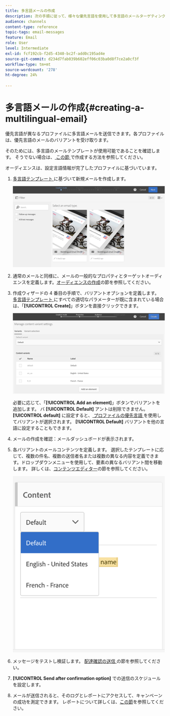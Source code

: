```yaml
---
title: 多言語メールの作成
description: 次の手順に従って、様々な優先言語を使用して多言語のメールターゲティング受信者を作成します。
audience: channels
content-type: reference
topic-tags: email-messages
feature: Email
role: User
level: Intermediate
exl-id: fcf192cb-f2d5-4340-bc2f-add0c195ad4e
source-git-commit: d234d7fab039b602eff06c03ba0d8f7ce2a0cf3f
workflow-type: tm+mt
source-wordcount: '278'
ht-degree: 24%

---
```


# 多言語メールの作成{#creating-a-multilingual-email}

優先言語が異なるプロファイルに多言語メールを送信できます。各プロファイルは、優先言語のメールのバリアントを受け取ります。

そのためには、多言語のメールテンプレートが使用可能であることを確認します。 そうでない場合は、[ この節 ](../../channels/using/multilingual-messages-template.md) で作成する方法を参照してください。

オーディエンスは、設定言語情報が完了したプロファイルに基づいています。

1. [ 多言語テンプレート ](../../channels/using/multilingual-messages-template.md) に基づいて新規メールを作成します。

   ![](assets/multi_create1.png)

1. 通常のメールと同様に、メールの一般的なプロパティとターゲットオーディエンスを定義します。[オーディエンスの作成](../../audiences/using/creating-audiences.md)の節を参照してください。

1. 作成ウィザードの 4 番目の手順で、バリアントオプションを定義します。 [ 多言語テンプレート ](../../channels/using/multilingual-messages-template.md) にすべての適切なパラメーターが既に含まれている場合は、「**[!UICONTROL Create]**」ボタンを直接クリックできます。

   ![](assets/multi_create4.png)

   必要に応じて、「**[!UICONTROL Add an element]**」ボタンでバリアントを追加します。 バ **[!UICONTROL Default]** アントは削除できません。 **[!UICONTROL default]** に設定すると、[ プロファイルの優先言語 ](../../audiences/using/creating-profiles.md) を使用してバリアントが選択されます。 **[!UICONTROL Default]** バリアントを他の言語に設定することもできます。

1. メールの作成を確認：メールダッシュボードが表示されます。
1. 各バリアントのメールコンテンツを定義します。 選択したテンプレートに応じて、複数の件名、複数の送信者名または複数の異なる内容を定義できます。ドロップダウンメニューを使用して、要素の異なるバリアント間を移動します。 詳しくは、[コンテンツエディター](../../designing/using/designing-content-in-adobe-campaign.md)の節を参照してください。

   ![](assets/multi_selectcontent.png)

1. メッセージをテストし検証します。 [ 配達確認の送信 ](../../sending/using/sending-proofs.md) の節を参照してください。
1. **[!UICONTROL Send after confirmation option]** での送信のスケジュールを設定します。
1. メールが送信されると、そのログとレポートにアクセスして、キャンペーンの成功を測定できます。 レポートについて詳しくは、[この節](../../reporting/using/about-dynamic-reports.md)を参照してください。


